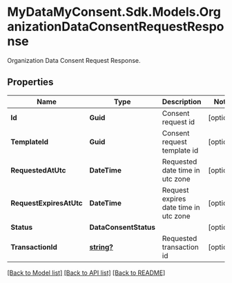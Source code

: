 # MyDataMyConsent.Sdk.Models.OrganizationDataConsentRequestResponse
Organization Data Consent Request Response.

## Properties

Name | Type | Description | Notes
------------ | ------------- | ------------- | -------------
**Id** | **Guid** | Consent request id | [optional] 
**TemplateId** | **Guid** | Consent request template id | [optional] 
**RequestedAtUtc** | **DateTime** | Requested date time in utc zone | [optional] 
**RequestExpiresAtUtc** | **DateTime** | Request expires date time in utc zone | [optional] 
**Status** | **DataConsentStatus** |  | [optional] 
**TransactionId** | [**string?**](string?.md) | Requested transaction id | [optional] 

[[Back to Model list]](../README.md#documentation-for-models) [[Back to API list]](../README.md#documentation-for-api-endpoints) [[Back to README]](../README.md)

